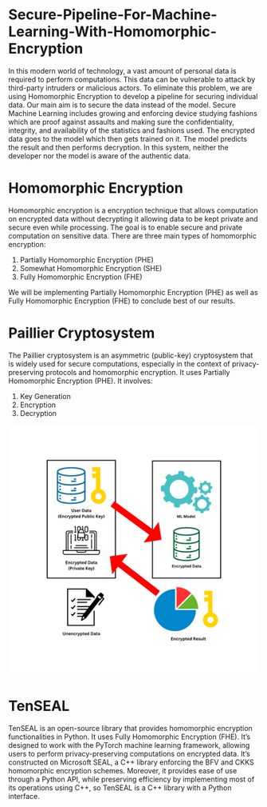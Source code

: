 # Secure-Pipeline-For-Machine-Learning-With-Homomorphic-Encryption

In this modern world of technology, a vast amount of personal data is required to perform computations. This data can be vulnerable to attack by third-party intruders or malicious actors. To eliminate this problem, we are using Homomorphic Encryption to develop a pipeline for securing individual data. Our main aim is to secure the data instead of the model. Secure Machine Learning includes growing and enforcing device studying fashions which are proof against assaults and making sure the confidentiality, integrity, and availability of the statistics and fashions used. The encrypted data goes to the model which then gets trained on it. The model predicts the result and then performs decryption. In this system, neither the developer nor the model is aware of the authentic data.

# Homomorphic Encryption

Homomorphic encryption is a encryption technique that allows computation on encrypted data without decrypting it allowing data to be kept private and secure even while processing. The goal is to enable secure and private computation on sensitive data. There are three main types of homomorphic encryption:

1. Partially Homomorphic Encryption (PHE)
2. Somewhat Homomorphic Encryption (SHE)
3. Fully Homomorphic Encryption (FHE)

We will be implementing Partially Homomorphic Encryption (PHE) as well as Fully Homomorphic Encryption (FHE) to conclude best of our results.

# Paillier Cryptosystem

The Paillier cryptosystem is an asymmetric (public-key) cryptosystem that is widely used for secure computations, especially in the context of privacy-preserving protocols and homomorphic encryption. It uses Partially Homomorphic Encryption (PHE). It involves:

1. Key Generation
2. Encryption
3. Decryption

![M1](https://github.com/tahawar/Secure-Pipeline-For-Machine-Learning-With-Homomorphic-Encryption/blob/a5c1ff8ce2a617426f15b259846f8bcafcdc8b14/Methodology%201.png)

# TenSEAL

TenSEAL is an open-source library that provides homomorphic encryption functionalities in Python. It uses Fully Homomorphic Encryption (FHE). It’s designed to work with the PyTorch machine learning framework, allowing users to perform privacy-preserving computations on encrypted data. It’s constructed on Microsoft SEAL, a C++ library enforcing the BFV and CKKS homomorphic encryption schemes. Moreover, it provides ease of use through a Python API, while preserving efficiency by implementing most of its operations using C++, so TenSEAL is a C++ library with a Python interface.

